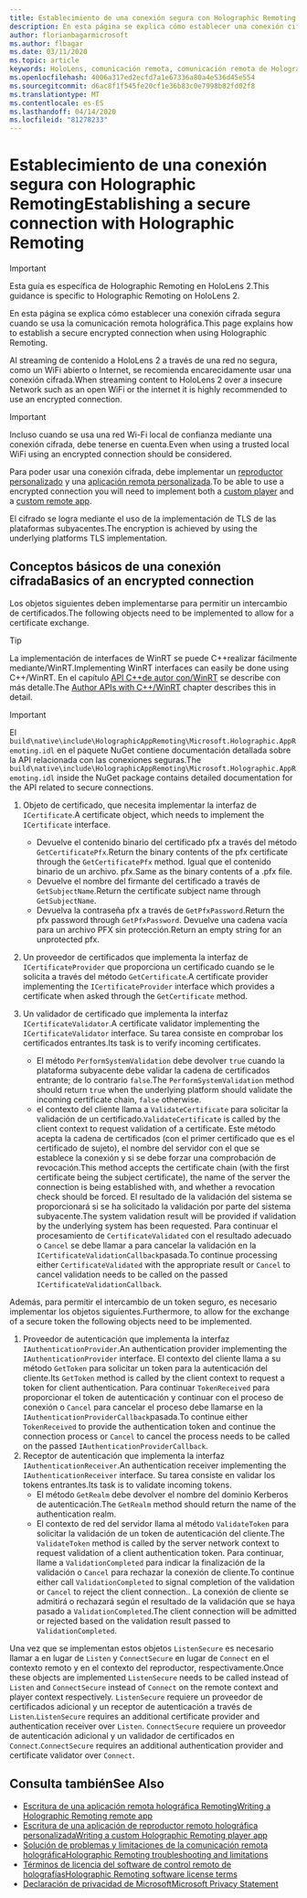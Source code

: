 ```yaml
---
title: Establecimiento de una conexión segura con Holographic Remoting
description: En esta página se explica cómo establecer una conexión cifrada segura cuando se usa la comunicación remota holográfica.
author: florianbagarmicrosoft
ms.author: flbagar
ms.date: 03/11/2020
ms.topic: article
keywords: HoloLens, comunicación remota, comunicación remota de Holographic
ms.openlocfilehash: 4006a317ed2ecfd7a1e67336a80a4e536d45e554
ms.sourcegitcommit: d6ac8f1f545fe20cf1e36b83c0e7998b82fd02f8
ms.translationtype: MT
ms.contentlocale: es-ES
ms.lasthandoff: 04/14/2020
ms.locfileid: "81278233"
---
```

# <a name="establishing-a-secure-connection-with-holographic-remoting"></a><span data-ttu-id="cbaac-104">Establecimiento de una conexión segura con Holographic Remoting</span><span class="sxs-lookup"><span data-stu-id="cbaac-104">Establishing a secure connection with Holographic Remoting</span></span>

>[!IMPORTANT]
><span data-ttu-id="cbaac-105">Esta guía es específica de Holographic Remoting en HoloLens 2.</span><span class="sxs-lookup"><span data-stu-id="cbaac-105">This guidance is specific to Holographic Remoting on HoloLens 2.</span></span>

<span data-ttu-id="cbaac-106">En esta página se explica cómo establecer una conexión cifrada segura cuando se usa la comunicación remota holográfica.</span><span class="sxs-lookup"><span data-stu-id="cbaac-106">This page explains how to establish a secure encrypted connection when using Holographic Remoting.</span></span>

<span data-ttu-id="cbaac-107">Al streaming de contenido a HoloLens 2 a través de una red no segura, como un WiFi abierto o Internet, se recomienda encarecidamente usar una conexión cifrada.</span><span class="sxs-lookup"><span data-stu-id="cbaac-107">When streaming content to HoloLens 2 over a insecure Network such as an open WiFi or the internet it is highly recommended to use an encrypted connection.</span></span>

>[!IMPORTANT]
><span data-ttu-id="cbaac-108">Incluso cuando se usa una red Wi-Fi local de confianza mediante una conexión cifrada, debe tenerse en cuenta.</span><span class="sxs-lookup"><span data-stu-id="cbaac-108">Even when using a trusted local WiFi using an encrypted connection should be considered.</span></span>

<span data-ttu-id="cbaac-109">Para poder usar una conexión cifrada, debe implementar un [reproductor personalizado](holographic-remoting-create-player.md) y una [aplicación remota personalizada](holographic-remoting-create-host.md).</span><span class="sxs-lookup"><span data-stu-id="cbaac-109">To be able to use a encrypted connection you will need to implement both a [custom player](holographic-remoting-create-player.md) and a [custom remote app](holographic-remoting-create-host.md).</span></span>

<span data-ttu-id="cbaac-110">El cifrado se logra mediante el uso de la implementación de TLS de las plataformas subyacentes.</span><span class="sxs-lookup"><span data-stu-id="cbaac-110">The encryption is achieved by using the underlying platforms TLS implementation.</span></span>

## <a name="basics-of-an-encrypted-connection"></a><span data-ttu-id="cbaac-111">Conceptos básicos de una conexión cifrada</span><span class="sxs-lookup"><span data-stu-id="cbaac-111">Basics of an encrypted connection</span></span>

<span data-ttu-id="cbaac-112">Los objetos siguientes deben implementarse para permitir un intercambio de certificados.</span><span class="sxs-lookup"><span data-stu-id="cbaac-112">The following objects need to be implemented to allow for a certificate exchange.</span></span>

>[!TIP]
><span data-ttu-id="cbaac-113">La implementación de interfaces de WinRT se puede C++realizar fácilmente mediante/WinRT.</span><span class="sxs-lookup"><span data-stu-id="cbaac-113">Implementing WinRT interfaces can easily be done using C++/WinRT.</span></span> <span data-ttu-id="cbaac-114">En el capítulo [API C++de autor con/WinRT](https://docs.microsoft.com//windows/uwp/cpp-and-winrt-apis/author-apis) se describe con más detalle.</span><span class="sxs-lookup"><span data-stu-id="cbaac-114">The [Author APIs with C++/WinRT](https://docs.microsoft.com//windows/uwp/cpp-and-winrt-apis/author-apis) chapter describes this in detail.</span></span>

>[!IMPORTANT]
><span data-ttu-id="cbaac-115">El ```build\native\include\HolographicAppRemoting\Microsoft.Holographic.AppRemoting.idl``` en el paquete NuGet contiene documentación detallada sobre la API relacionada con las conexiones seguras.</span><span class="sxs-lookup"><span data-stu-id="cbaac-115">The ```build\native\include\HolographicAppRemoting\Microsoft.Holographic.AppRemoting.idl``` inside the NuGet package contains detailed documentation for the API related to secure connections.</span></span>

1) <span data-ttu-id="cbaac-116">Objeto de certificado, que necesita implementar la interfaz de ```ICertificate```.</span><span class="sxs-lookup"><span data-stu-id="cbaac-116">A certificate object, which needs to implement the ```ICertificate``` interface.</span></span>

    * <span data-ttu-id="cbaac-117">Devuelve el contenido binario del certificado pfx a través del método ```GetCertificatePfx```.</span><span class="sxs-lookup"><span data-stu-id="cbaac-117">Return the binary contents of the pfx certificate through the ```GetCertificatePfx``` method.</span></span> <span data-ttu-id="cbaac-118">Igual que el contenido binario de un archivo. pfx.</span><span class="sxs-lookup"><span data-stu-id="cbaac-118">Same as the binary contents of a .pfx file.</span></span>
    * <span data-ttu-id="cbaac-119">Devuelve el nombre del firmante del certificado a través de ```GetSubjectName```.</span><span class="sxs-lookup"><span data-stu-id="cbaac-119">Return the certificate subject name through ```GetSubjectName```.</span></span>
    * <span data-ttu-id="cbaac-120">Devuelva la contraseña pfx a través de ```GetPfxPassword```.</span><span class="sxs-lookup"><span data-stu-id="cbaac-120">Return the pfx password through ```GetPfxPassword```.</span></span> <span data-ttu-id="cbaac-121">Devuelve una cadena vacía para un archivo PFX sin protección.</span><span class="sxs-lookup"><span data-stu-id="cbaac-121">Return an empty string for an unprotected pfx.</span></span>

2) <span data-ttu-id="cbaac-122">Un proveedor de certificados que implementa la interfaz de ```ICertificateProvider``` que proporciona un certificado cuando se le solicita a través del método ```GetCertificate```.</span><span class="sxs-lookup"><span data-stu-id="cbaac-122">A certificate provider implementing the ```ICertificateProvider``` interface which provides a certificate when asked through the ```GetCertificate``` method.</span></span>

3) <span data-ttu-id="cbaac-123">Un validador de certificado que implementa la interfaz ```ICertificateValidator```.</span><span class="sxs-lookup"><span data-stu-id="cbaac-123">A certificate validator implementing the ```ICertificateValidator``` interface.</span></span> <span data-ttu-id="cbaac-124">Su tarea consiste en comprobar los certificados entrantes.</span><span class="sxs-lookup"><span data-stu-id="cbaac-124">Its task is to verify incoming certificates.</span></span>
    * <span data-ttu-id="cbaac-125">El método ```PerformSystemValidation``` debe devolver ```true``` cuando la plataforma subyacente debe validar la cadena de certificados entrante; de lo contrario ```false```.</span><span class="sxs-lookup"><span data-stu-id="cbaac-125">The ```PerformSystemValidation``` method should return ```true``` when the underlying platform should validate the incoming certificate chain, ```false``` otherwise.</span></span>
    * <span data-ttu-id="cbaac-126">el contexto del cliente llama a ```ValidateCertificate``` para solicitar la validación de un certificado.</span><span class="sxs-lookup"><span data-stu-id="cbaac-126">```ValidateCertificate``` is called by the client context to request validation of a certificate.</span></span> <span data-ttu-id="cbaac-127">Este método acepta la cadena de certificados (con el primer certificado que es el certificado de sujeto), el nombre del servidor con el que se establece la conexión y si se debe forzar una comprobación de revocación.</span><span class="sxs-lookup"><span data-stu-id="cbaac-127">This method accepts the certificate chain (with the first certificate being the subject certificate), the name of the server the connection is being established with, and whether a revocation check should be forced.</span></span> <span data-ttu-id="cbaac-128">El resultado de la validación del sistema se proporcionará si se ha solicitado la validación por parte del sistema subyacente.</span><span class="sxs-lookup"><span data-stu-id="cbaac-128">The system validation result will be provided if validation by the underlying system has been requested.</span></span> <span data-ttu-id="cbaac-129">Para continuar el procesamiento de ```CertificateValidated``` con el resultado adecuado o ```Cancel``` se debe llamar a para cancelar la validación en la ```ICertificateValidationCallback```pasada.</span><span class="sxs-lookup"><span data-stu-id="cbaac-129">To continue processing either ```CertificateValidated``` with the appropriate result or ```Cancel``` to cancel validation needs to be called on the passed ```ICertificateValidationCallback```.</span></span>

<span data-ttu-id="cbaac-130">Además, para permitir el intercambio de un token seguro, es necesario implementar los objetos siguientes.</span><span class="sxs-lookup"><span data-stu-id="cbaac-130">Furthermore, to allow for the exchange of a secure token the following objects need to be implemented.</span></span>

1) <span data-ttu-id="cbaac-131">Proveedor de autenticación que implementa la interfaz ```IAuthenticationProvider```.</span><span class="sxs-lookup"><span data-stu-id="cbaac-131">An authentication provider implementing the ```IAuthenticationProvider``` interface.</span></span> <span data-ttu-id="cbaac-132">El contexto del cliente llama a su método ```GetToken``` para solicitar un token para la autenticación del cliente.</span><span class="sxs-lookup"><span data-stu-id="cbaac-132">Its ```GetToken``` method is called by the client context to request a token for client authentication.</span></span> <span data-ttu-id="cbaac-133">Para continuar ```TokenReceived``` para proporcionar el token de autenticación y continuar con el proceso de conexión o ```Cancel``` para cancelar el proceso debe llamarse en la ```IAuthenticationProviderCallback```pasada.</span><span class="sxs-lookup"><span data-stu-id="cbaac-133">To continue either ```TokenReceived``` to provide the authentication token and continue the connection process or ```Cancel``` to cancel the process needs to be called on the passed ```IAuthenticationProviderCallback```.</span></span>
2) <span data-ttu-id="cbaac-134">Receptor de autenticación que implementa la interfaz ```IAuthenticationReceiver```.</span><span class="sxs-lookup"><span data-stu-id="cbaac-134">An authentication receiver implementing the ```IAuthenticationReceiver``` interface.</span></span> <span data-ttu-id="cbaac-135">Su tarea consiste en validar los tokens entrantes.</span><span class="sxs-lookup"><span data-stu-id="cbaac-135">Its task is to validate incoming tokens.</span></span>
    * <span data-ttu-id="cbaac-136">El método ```GetRealm``` debe devolver el nombre del dominio Kerberos de autenticación.</span><span class="sxs-lookup"><span data-stu-id="cbaac-136">The ```GetRealm``` method should return the name of the authentication realm.</span></span>
    * <span data-ttu-id="cbaac-137">El contexto de red del servidor llama al método ```ValidateToken``` para solicitar la validación de un token de autenticación del cliente.</span><span class="sxs-lookup"><span data-stu-id="cbaac-137">The ```ValidateToken``` method is called by the server network context to request validation of a client authentication token.</span></span> <span data-ttu-id="cbaac-138">Para continuar, llame a ```ValidationCompleted``` para indicar la finalización de la validación o ```Cancel``` para rechazar la conexión de cliente.</span><span class="sxs-lookup"><span data-stu-id="cbaac-138">To continue either call ```ValidationCompleted``` to signal completion of the validation or ```Cancel``` to reject the client connection..</span></span> <span data-ttu-id="cbaac-139">La conexión de cliente se admitirá o rechazará según el resultado de la validación que se haya pasado a ```ValidationCompleted```.</span><span class="sxs-lookup"><span data-stu-id="cbaac-139">The client connection will be admitted or rejected based on the validation result passed to ```ValidationCompleted```.</span></span> 

<span data-ttu-id="cbaac-140">Una vez que se implementan estos objetos ```ListenSecure``` es necesario llamar a en lugar de ```Listen``` y ```ConnectSecure``` en lugar de ```Connect``` en el contexto remoto y en el contexto del reproductor, respectivamente.</span><span class="sxs-lookup"><span data-stu-id="cbaac-140">Once these objects are implemented ```ListenSecure``` needs to be called instead of ```Listen``` and ```ConnectSecure``` instead of ```Connect``` on the remote context and player context respectively.</span></span> <span data-ttu-id="cbaac-141">```ListenSecure``` requiere un proveedor de certificados adicional y un receptor de autenticación a través de ```Listen```.</span><span class="sxs-lookup"><span data-stu-id="cbaac-141">```ListenSecure``` requires an additional certificate provider and authentication receiver over ```Listen```.</span></span> <span data-ttu-id="cbaac-142">```ConnectSecure``` requiere un proveedor de autenticación adicional y un validador de certificados en ```Connect```.</span><span class="sxs-lookup"><span data-stu-id="cbaac-142">```ConnectSecure``` requires an additional authentication provider and certificate validator over ```Connect```.</span></span>

## <a name="see-also"></a><span data-ttu-id="cbaac-143">Consulta también</span><span class="sxs-lookup"><span data-stu-id="cbaac-143">See Also</span></span>
* [<span data-ttu-id="cbaac-144">Escritura de una aplicación remota holográfica Remoting</span><span class="sxs-lookup"><span data-stu-id="cbaac-144">Writing a Holographic Remoting remote app</span></span>](holographic-remoting-create-host.md)
* [<span data-ttu-id="cbaac-145">Escritura de una aplicación de reproductor remoto holográfica personalizada</span><span class="sxs-lookup"><span data-stu-id="cbaac-145">Writing a custom Holographic Remoting player app</span></span>](holographic-remoting-create-player.md)
* [<span data-ttu-id="cbaac-146">Solución de problemas y limitaciones de la comunicación remota holográfica</span><span class="sxs-lookup"><span data-stu-id="cbaac-146">Holographic Remoting troubleshooting and limitations</span></span>](holographic-remoting-troubleshooting.md)
* [<span data-ttu-id="cbaac-147">Términos de licencia del software de control remoto de holografías</span><span class="sxs-lookup"><span data-stu-id="cbaac-147">Holographic Remoting software license terms</span></span>](https://docs.microsoft.com//legal/mixed-reality/microsoft-holographic-remoting-software-license-terms)
* [<span data-ttu-id="cbaac-148">Declaración de privacidad de Microsoft</span><span class="sxs-lookup"><span data-stu-id="cbaac-148">Microsoft Privacy Statement</span></span>](https://go.microsoft.com/fwlink/?LinkId=521839)
